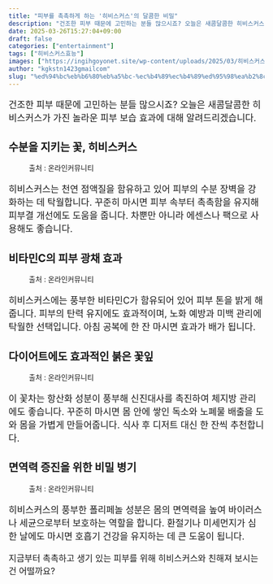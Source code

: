 ```yaml
---
title: "피부를 촉촉하게 하는 '히비스커스'의 달콤한 비밀"
description: "건조한 피부 때문에 고민하는 분들 많으시죠? 오늘은 새콤달콤한 히비스커스가 가진 놀라운 피부 보습 효과에 대해 알려드리겠습니다."
date: 2025-03-26T15:27:04+09:00
draft: false
categories: ["entertainment"]
tags: ["히비스커스효능"]
images: ["https://ingihgoyonet.site/wp-content/uploads/2025/03/히비스커스차-683x1024.png", "https://ingihgoyonet.site/wp-content/uploads/2025/03/피부광채-683x1024.jpg", "https://ingihgoyonet.site/wp-content/uploads/2025/03/히비스커스-683x1024.png", "https://ingihgoyonet.site/wp-content/uploads/2025/03/히비스커스효능-683x1024.png"]
author: "kgkstn1423gmailcom"
slug: "%ed%94%bc%eb%b6%80%eb%a5%bc-%ec%b4%89%ec%b4%89%ed%95%98%ea%b2%8c-%ed%95%98%eb%8a%94-%ed%9e%88%eb%b9%84%ec%8a%a4%ec%bb%a4%ec%8a%a4%ec%9d%98-%eb%8b%ac%ec%bd%a4%ed%95%9c-%eb%b9%84%eb%b0%80"
---
```


<p style="font-size:18px">건조한 피부 때문에 고민하는 분들 많으시죠? 오늘은 새콤달콤한 히비스커스가 가진 놀라운 피부 보습 효과에 대해 알려드리겠습니다.</p> <h2 >수분을 지키는 꽃, 히비스커스</h2> <figure ><img src="https://ingihgoyonet.site/wp-content/uploads/2025/03/히비스커스차-683x1024.png" alt="" style="aspect-ratio:16/9;object-fit:cover"/><figcaption >출처 : 온라인커뮤니티</figcaption></figure> <p style="font-size:18px">히비스커스는 천연 점액질을 함유하고 있어 피부의 수분 장벽을 강화하는 데 탁월합니다. 꾸준히 마시면 피부 속부터 촉촉함을 유지해 피부결 개선에도 도움을 줍니다. 차뿐만 아니라 에센스나 팩으로 사용해도 좋습니다.</p> <h2 >비타민C의 피부 광채 효과</h2> <figure ><img src="https://ingihgoyonet.site/wp-content/uploads/2025/03/피부광채-683x1024.jpg" alt="" style="aspect-ratio:16/9;object-fit:cover"/><figcaption >출처 : 온라인커뮤니티</figcaption></figure> <p style="font-size:18px">히비스커스에는 풍부한 비타민C가 함유되어 있어 피부 톤을 밝게 해줍니다. 피부의 탄력 유지에도 효과적이며, 노화 예방과 미백 관리에 탁월한 선택입니다. 아침 공복에 한 잔 마시면 효과가 배가 됩니다.</p> <h2 >다이어트에도 효과적인 붉은 꽃잎</h2> <figure ><img src="https://ingihgoyonet.site/wp-content/uploads/2025/03/히비스커스-683x1024.png" alt="" style="aspect-ratio:16/9;object-fit:cover"/><figcaption >출처 : 온라인커뮤니티</figcaption></figure> <p style="font-size:18px">이 꽃차는 항산화 성분이 풍부해 신진대사를 촉진하여 체지방 관리에도 좋습니다. 꾸준히 마시면 몸 안에 쌓인 독소와 노폐물 배출을 도와 몸을 가볍게 만들어줍니다. 식사 후 디저트 대신 한 잔씩 추천합니다.</p> <h2 >면역력 증진을 위한 비밀 병기</h2> <figure ><img src="https://ingihgoyonet.site/wp-content/uploads/2025/03/히비스커스효능-683x1024.png" alt="" style="aspect-ratio:16/9;object-fit:cover"/><figcaption >출처 : 온라인커뮤니티</figcaption></figure> <p style="font-size:18px">히비스커스의 풍부한 폴리페놀 성분은 몸의 면역력을 높여 바이러스나 세균으로부터 보호하는 역할을 합니다. 환절기나 미세먼지가 심한 날에도 마시면 호흡기 건강을 유지하는 데 큰 도움이 됩니다.</p> <p style="font-size:17px">지금부터 촉촉하고 생기 있는 피부를 위해 히비스커스와 친해져 보시는 건 어떨까요?</p>
